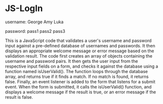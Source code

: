 # JS-LogIn
username:
George
Amy
Luka

password:
pass1
pass2
pass3

This is a JavaScript code that validates a user's username and password input against a pre-defined database of usernames and passwords. It then displays an appropriate welcome message or error message based on the validation result. 
The code first creates an array of objects containing the username and password pairs. It then gets the user input from the respective input fields on a form, and checks it against the database using a function named isUserValid(). 
The function loops through the database array, and returns true if it finds a match. If no match is found, it returns false. Finally, an event listener is added to the form that listens for a submit event. When the form is submitted, it calls the isUserValid() function, and displays a welcome message if the result is true, or an error message if the result is false.
